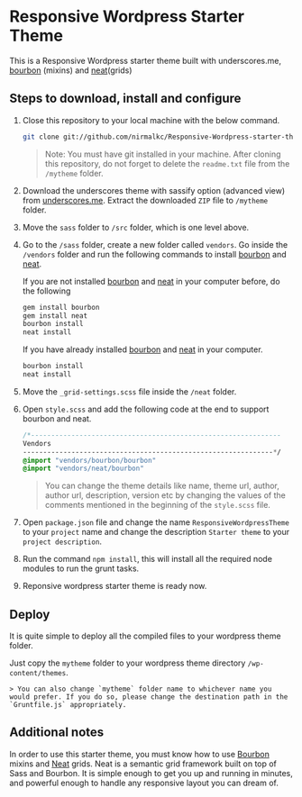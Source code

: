# Responsive Wordpress Starter Theme
This is a Responsive Wordpress starter theme built with underscores.me, [bourbon](http://bourbon.io/) (mixins) and [neat](http://neat.bourbon.io/)(grids)


## Steps to download, install and configure

1. Close this repository to your local machine with the below command.

	```bash
	git clone git://github.com/nirmalkc/Responsive-Wordpress-starter-theme
	```
	> Note: You must have git installed in your machine.
	> After cloning this repository, do not forget to delete the `readme.txt` file from the `/mytheme` folder.

2. Download the underscores theme with sassify option (advanced view) from [underscores.me](http://underscores.me/). 
Extract the downloaded `ZIP` file to `/mytheme` folder.

3. Move the `sass` folder to `/src` folder, which is one level above.

4. Go to the `/sass` folder, create a new folder called `vendors`. Go inside the `/vendors` folder and run the following commands to install [bourbon](http://bourbon.io/) and [neat](http://neat.bourbon.io/).

	If you are not installed [bourbon](http://bourbon.io/) and [neat](http://neat.bourbon.io/) in your computer before, do the following

	```bash
	gem install bourbon
	gem install neat
	bourbon install
	neat install
	```

	If you have already installed [bourbon](http://bourbon.io/) and [neat](http://neat.bourbon.io/) in your computer.

	```bash
	bourbon install
	neat install
	```
5. Move the `_grid-settings.scss` file inside the `/neat` folder.

6. Open `style.scss` and add the following code at the end to support bourbon and neat.

	```sass
	/*--------------------------------------------------------------
	Vendors
	--------------------------------------------------------------*/
	@import "vendors/bourbon/bourbon"
	@import "vendors/neat/bourbon"
	```
	> You can change the theme details like name, theme url, author, author url, description, version etc by changing the values of the comments mentioned in the beginning of the `style.scss` file.

7. Open `package.json` file and change the name `ResponsiveWordpressTheme` to your `project` name and change the description `Starter theme` to your `project description`.
 
8. Run the command `npm install`, this will install all the required node modules to run the grunt tasks.

9. Reponsive wordpress starter theme is ready now.

## Deploy

It is quite simple to deploy all the compiled files to your wordpress theme folder. 

Just copy the `mytheme` folder to your wordpress theme directory `/wp-content/themes`.

	> You can also change `mytheme` folder name to whichever name you would prefer. If you do so, please change the destination path in the `Gruntfile.js` appropriately.
	
## Additional notes

In order to use this starter theme, you must know how to use [Bourbon](http://bourbon.io/) mixins and [Neat](http://neat.bourbon.io/) grids. Neat is a semantic grid framework built on top of Sass and Bourbon. It is simple enough to get you up and running in minutes, and powerful enough to handle any responsive layout you can dream of.









